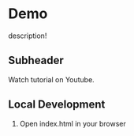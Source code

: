 # Demo 

description!


## Subheader 

Watch tutorial on Youtube.




## Local Development

1. Open index.html in your browser 